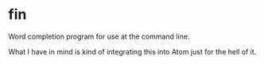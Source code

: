 # fin
Word completion program for use at the command line.

What I have in mind is kind of integrating this into Atom just for the hell of it.
